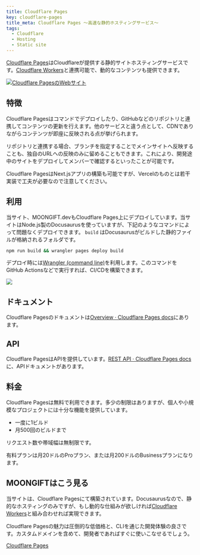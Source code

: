 ```yaml
---
title: Cloudflare Pages
key: cloudflare-pages
title_meta: Cloudflare Pages 〜高速な静的ホスティングサービス〜
tags:
  - Cloudflare
  - Hosting
  - Static site
---
```


[Cloudflare Pages](https://pages.cloudflare.com/)はCloudflareが提供する静的サイトホスティングサービスです。[Cloudflare Workers](https://moongift.dev/ja/services/cloudflare-workers/)と連携可能で、動的なコンテンツも提供できます。

[![Cloudflare PagesのWebサイト](/img/services/cloudflare-pages.jpg)](https://pages.cloudflare.com/)

<!--more-->

## 特徴

Cloudflare Pagesはコマンドでデプロイしたり、GitHubなどのリポジトリと連携してコンテンツの更新を行えます。他のサービスと違う点として、CDNでありながらコンテンツが即座に反映される点が挙げられます。

リポジトリと連携する場合、ブランチを指定することでメインサイトへ反映することも、独自のURLへの反映のみに留めることもできます。これにより、開発途中のサイトをデプロイしてメンバーで確認するといったことが可能です。

Cloudflare PagesはNext.jsアプリの構築も可能ですが、Vercelのものとは若干実装で工夫が必要なので注意してください。

## 利用

当サイト、MOONGIFT.devもCloudflare Pages上にデプロイしています。当サイトはNode.js製のDocusaurusを使っていますが、下記のようなコマンドによって問題なくデプロイできます。 `build` はDocusaurusがビルドした静的ファイルが格納されるフォルダです。

```bash
npm run build && wrangler pages deploy build
```

デプロイ時には[Wrangler \(command line\)](https://developers.cloudflare.com/workers/wrangler/)を利用します。このコマンドをGitHub Actionsなどで実行すれば、CI/CDを構築できます。

![](/img/services/cloudflare-pages-2.jpg)

## ドキュメント

Cloudflare Pagesのドキュメントは[Overview · Cloudflare Pages docs](https://developers.cloudflare.com/pages/)にあります。

## API

Cloudflare PagesはAPIを提供しています。[REST API · Cloudflare Pages docs](https://developers.cloudflare.com/pages/configuration/api/)に、APIドキュメントがあります。

## 料金

Cloudflare Pagesは無料で利用できます。多少の制限はありますが、個人や小規模なプロジェクトには十分な機能を提供しています。

- 一度に1ビルド
- 月500回のビルドまで

リクエスト数や帯域幅は無制限です。

有料プランは月20ドルのProプラン、または月200ドルのBusinessプランになります。

## MOONGIFTはこう見る

当サイトは、Cloudflare Pagesにて構築されています。Docusaurusなので、静的なホスティングのみですが、もし動的な仕組みが欲しければ[Cloudflare Workers](https://moongift.dev/ja/services/cloudflare-workers/)と組み合わせれば実現できます。

Cloudflare Pagesの魅力は圧倒的な低価格と、CLIを通じた開発体験の良さです。カスタムドメインを含めて、開発者であればすぐに使いこなせるでしょう。

[Cloudflare Pages](https://pages.cloudflare.com/)
